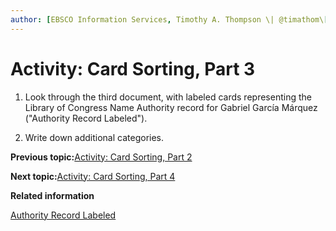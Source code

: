 ```yaml
---
author: [EBSCO Information Services, Timothy A. Thompson \| @timathom\[@indieweb.social\]]
---
```


# Activity: Card Sorting, Part 3

1.  Look through the third document, with labeled cards representing the Library of Congress Name Authority record for Gabriel García Márquez \("Authority Record Labeled"\).

2.  Write down additional categories.


**Previous topic:**[Activity: Card Sorting, Part 2](../../day_1/lesson_4/activity_card_sorting_2.md)

**Next topic:**[Activity: Card Sorting, Part 4](../../day_1/lesson_4/activity_card_sorting_4.md)

**Related information**  


[Authority Record Labeled](../../resources/activities/card_sorting_activity/card_sort_activity_bib_unlabeled.pdf)

